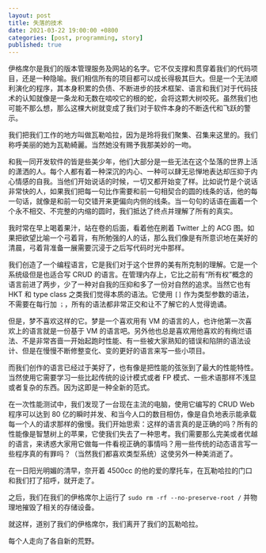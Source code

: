 ```yaml
---
layout: post
title: 失落的技术
date: 2021-03-22 19:00:00 +0800
categories: [post, programming, story]
published: true
---
```


伊格席尔是我们的版本管理服务及网站的名字。它不仅支撑和贯穿着我们的代码项目，还是一种隐喻。我们相信所有的项目都可以成长得极其巨大。但是一个无法顺利演化的程序，其本身积累的负债、不断进步的技术框架、语言和我们对于代码技术的认知就像是一条龙和无数在啮咬它的根的蛇，会将这颗大树咬死。虽然我们也可能不那么想，那么这棵大树就变成了我们对于软件本身的不断迭代和飞跃的警示。

我们把我们工作的地方叫做瓦勒哈拉，因为是玲将我们聚集、召集来这里的。我们称呼美丽的她为瓦勒綺麗。当然她没有赐予我那美妙的一吻。

和我一同开发软件的皆是些美少年，他们大部分是一些无法在这个坠落的世界上活的潇洒的人。每个人都有着一种深沉的内心、一种可以肆无忌惮地表达却压抑于内心情感的自我。当他们开始说话的时候，一切又都开始变了样。比如说竹是个说话非常快的人，如果我们把每一句比作需要和前一句相契合的圆的线条的话，他的每一句话，就像是和前一句交错开来更偏向内侧的线条。当一句句的话语在画着一个个永不相交、不完整的内缩的圆时，我们抵达了终点并理解了所有的真实。

我时常在早上喝着果汁，站在卷的后面，看着他在刷着 Twitter 上的 ACG 图。如果把欲望比喻一个弓着背，有所勉强的人的话，那么我们像是有所意识地在美好的清晨，弓着背准备一展需要沉浸于之后写代码时光中那样。

我们创造了一个编程语言，它是我们对于这个世界的美有所克制的理解。它是一个系统级但是也适合写 CRUD 的语言。在管理内存上，它比之前有“所有权”概念的语言前进了两步，少了一种对自我的压抑和多了一份对自然的追求。当然它也有 HKT 和 type class 之类我们觉得本质的语法。它使用 `[]` 作为类型参数的语法，不需要在每行加 `；`，所有的语法都非常正交和让不了解它的人觉得诡谲。

但是，梦不喜欢这样的它。梦是一个喜欢用有 VM 的语言的人，也许他第一次喜欢上的语言就是一份基于 VM 的语言吧。另外他也总是喜欢用他喜欢的有绚烂语法、不是非常吝啬一开始起跑时性能、有一些被大家熟知的错误和陷阱的语法设计、但是在慢慢不断修整变化、变的更好的语言来写一些小项目。

而我们创作的语言已经过于美好了，也有像是把性能的弦张到了最大的性能特性。当然使用它需要学习一些比起传统的设计模式或者 FP 模式、一些术语那样不浅显或者复杂的东西。因为这即是一种全新的范式。

在一次性能测试中，我们发现了一台现在主流的电脑，使用它编写的 CRUD Web 程序可以达到 80 亿的瞬时并发、和当今人口的数目相仿，像是自负地表示能承载每一个人的请求那样的傲慢。我们开始思索：这样的语言真的是正确的吗？所有的性能像是智慧树上的苹果，它使我们失去了一种思考。我们需要那么完美或者优越的语言，来诱惑大家用它做每一件看视正确的事情吗？用一些传统的动态语言写一些程序真的有罪吗？（当然我们都喜欢类型系统）这使另外一种美消逝了。

在一日阳光明媚的清早，奈开着 4500cc 的他的爱的摩托车，在瓦勒哈拉的门口和我们打了招呼，就开走了。

之后，我们在我们的伊格席尔上运行了 `sudo rm -rf --no-preserve-root /` 并物理地摧毁了相关的存储设备。

就这样，道别了我们的伊格席尔，我们离开了我们的瓦勒哈拉。

每个人走向了各自新的荒野。
